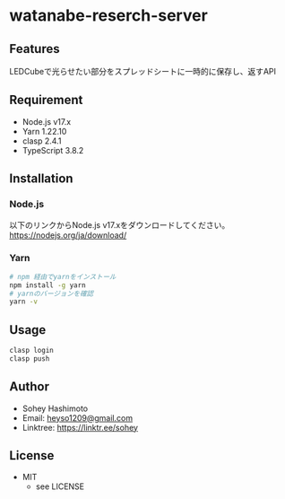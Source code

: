 # watanabe-reserch-server

## Features

LEDCubeで光らせたい部分をスプレッドシートに一時的に保存し、返すAPI

## Requirement

* Node.js v17.x
* Yarn 1.22.10
* clasp 2.4.1
* TypeScript 3.8.2

## Installation

### Node.js

以下のリンクからNode.js v17.xをダウンロードしてください。
<https://nodejs.org/ja/download/>

### Yarn

```bash
# npm 経由でyarnをインストール
npm install -g yarn
# yarnのバージョンを確認
yarn -v
```

## Usage

```bash
clasp login
clasp push
```

## Author

* Sohey Hashimoto
* Email: heyso1209@gmail.com
* Linktree: <https://linktr.ee/sohey>

## License

* MIT
  * see LICENSE